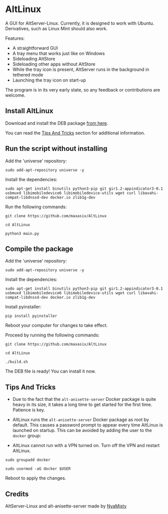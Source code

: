 # AltLinux

A GUI for AltServer-Linux. Currently, it is designed to work with Ubuntu. Derivatives, such as Linux Mint should also work.

Features:
- A straightforward GUI
- A tray menu that works just like on Windows
- Sideloading AltStore
- Sideloading other apps without AltStore
- While the tray icon is present, AltServer runs in the background in tethered mode
- Launching the tray icon on start-up

The program is in its very early state, so any feedback or contributions are welcome.

## Install AltLinux

Download and install the DEB package [from here](https://github.com/maxasix/AltLinux/releases). 

You can read the [Tips And Tricks](#tips-and-tricks) section for additional information.

## Run the script without installing
Add the 'universe' repository:

```
sudo add-apt-repository universe -y
```

Install the dependencies:
```
sudo apt-get install binutils python3-pip git gir1.2-appindicator3-0.1 usbmuxd libimobiledevice6 libimobiledevice-utils wget curl libavahi-compat-libdnssd-dev docker.io zlib1g-dev
``` 

Run the following commands:
```
git clone https://github.com/maxasix/AltLinux
```  

```
cd AltLinux
```  

```
python3 main.py
```  

## Compile the package
Add the 'universe' repository:

```
sudo add-apt-repository universe -y
```

Install the dependencies:
```
sudo apt-get install binutils python3-pip git gir1.2-appindicator3-0.1 usbmuxd libimobiledevice6 libimobiledevice-utils wget curl libavahi-compat-libdnssd-dev docker.io zlib1g-dev
```  
  
Install pyinstaller:
```  
pip install pyinstaller
```  

Reboot your computer for changes to take effect.

Proceed by running the following commands:
```
git clone https://github.com/maxasix/AltLinux
```  

```
cd AltLinux
```  

```
./build.sh
```  

The DEB file is ready! You can install it now.

## Tips And Tricks

- Due to the fact that the `alt-anisette-server` Docker package is quite heavy in its size, it takes a long time to get started for the first time. Patience is key.

- AltLinux runs the `alt-anisette-server` Docker package as root by default. This causes a password prompt to appear every time AltLinux is launched on startup. This can be avoided by adding the user to the `docker` group:

- AltLinux cannot run with a VPN turned on. Turn off the VPN and restart AltLinux.

```
sudo groupadd docker
```
```
sudo usermod -aG docker $USER
```
Reboot to apply the changes.

## Credits
AltServer-Linux and alt-anisette-server made by [NyaMisty](https://github.com/NyaMisty)
